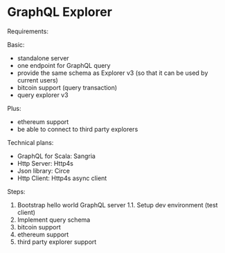 # GraphQL Explorer

Requirements:

Basic:
- standalone server
- one endpoint for GraphQL query
- provide the same schema as Explorer v3 (so that it can be used by current users)
- bitcoin support (query transaction)
- query explorer v3

Plus:
- ethereum support
- be able to connect to third party explorers

Technical plans:
- GraphQL for Scala: Sangria
- Http Server: Http4s
- Json library: Circe
- Http Client: Http4s async client

Steps:
1. Bootstrap hello world GraphQL server
1.1. Setup dev environment (test client)
2. Implement query schema
3. bitcoin support
4. ethereum support
5. third party explorer support
